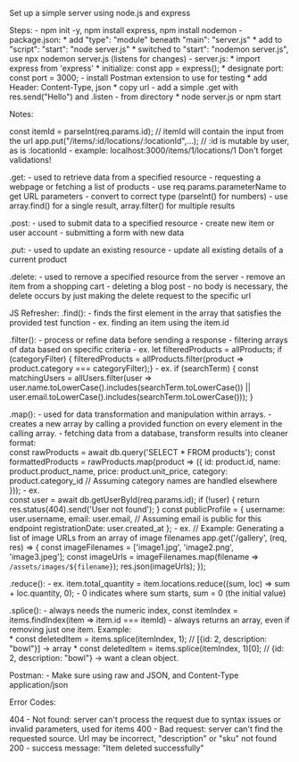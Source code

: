 Set up a simple server using node.js and express

Steps:
    - npm init -y, npm install express, npm install nodemon
    - package.json: 
        * add "type": "module" beneath "main": "server.js"
        * add to "script": "start": "node server.js" 
        * switched to "start": "nodemon server.js", use npx nodemon server.js (listens for changes)
    - server.js:
        * import express from 'express'
        * initialize: const app = express();
        * designate port: const port = 3000;
    - install Postman extension to use for testing
        * add Header: Content-Type, json
        * copy url
    - add a simple .get with res.send("Hello") and .listen
    - from directory 
        * node server.js or npm start
        
Notes:

  const itemId = parseInt(req.params.id); // itemId will contain the input from the url
  app.put("/items/:id/locations/:locationId",...); // :id is mutable by user, as is :locationId
    - example: localhost:3000/items/1/locations/1
  Don't forget validations! 

.get: 
    - used to retrieve data from a specified resource
    - requesting a webpage or fetching a list of products
    - use req.params.parameterName to get URL parameters
    - convert to correct type (parseInt() for numbers)
    - use array.find() for a single result, array.filter() for     multiple results
  

.post: 
    - used to submit data to a specified resource
    - create new item or user account
    - submitting a form with new data
    

.put:
    - used to update an existing resource 
    - update all existing details of a current product

.delete:
    - used to remove a specified resource from the server
    - remove an item from a shopping cart
    - deleting a blog post
    - no body is necessary, the delete occurs by just making the delete request to the specific url

JS Refresher: 
.find():
    - finds the first element in the array that satisfies the provided test function
    - ex. finding an item using the item.id

.filter():
    - process or refine data before sending a response
    - filtering arrays of data based on specific criteria
    - ex. let filteredProducts = allProducts;
          if (categoryFilter) {
            filteredProducts = allProducts.filter(product => product.category === categoryFilter);}
    - ex. if (searchTerm) {
          const matchingUsers = allUsers.filter(user =>
          user.name.toLowerCase().includes(searchTerm.toLowerCase()) ||
          user.email.toLowerCase().includes(searchTerm.toLowerCase()));
         }

.map():
    - used for data transformation and manipulation within arrays.
    - creates a new array by calling a provided function on every element in the calling array.
    - fetching data from a database, transform results into cleaner format:  
        const rawProducts = await db.query('SELECT * FROM         products');
        const formattedProducts = rawProducts.map(product => ({
            id: product.id,
            name: product.product_name,
            price: product.unit_price,
            category: product.category_id // Assuming category names are handled elsewhere
        }));
    - ex.   
            const user = await db.getUserById(req.params.id);
            if (!user) {
                 return res.status(404).send('User not found'); }
            const publicProfile = {
            username: user.username,
            email: user.email, // Assuming email is public for this endpoint
            registrationDate: user.created_at
        };
    - ex.
        // Example: Generating a list of image URLs from an array of image filenames
         app.get('/gallery', (req, res) => {
            const imageFilenames = ['image1.jpg', 'image2.png', 'image3.jpeg'];
            const imageUrls = imageFilenames.map(filename => `/assets/images/${filename}`);
            res.json(imageUrls);
          });

.reduce():
    - ex. item.total_quantity = item.locations.reduce((sum, loc) => sum + loc.quantity, 0);
    - 0 indicates where sum starts, sum = 0 (the initial value)
  

.splice():
    - always needs the numeric index,  const itemIndex = items.findIndex(item => item.id === itemId)
    - always returns an array, even if removing just one item. Example:     
       * const deletedItem = items.splice(itemIndex, 1); // [{id: 2, description: "bowl"}] -> array
       * const deletedItem = items.splice(itemIndex, 1)[0]; // {id: 2, description: "bowl"} -> want a clean object.


Postman: 
    - Make sure using raw and JSON, and Content-Type application/json

Error Codes:

404 - Not found: server can't process the request due to syntax issues or invalid parameters, used for items
400 - Bad request: server can't find the requested source. Url may be incorrect, "description" or "sku" not found
200 - success message: "Item deleted successfully"